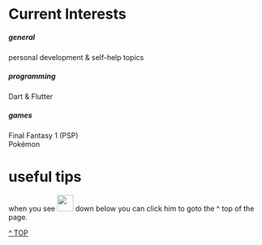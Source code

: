 # Current Interests

##### general
personal development & self-help topics <br />

##### programming
Dart & Flutter

##### games
Final Fantasy 1 (PSP)<br />
Pokémon

# useful tips 
when you see 
<img onclick="javascript:location.href='#'" src="../images/puffboy.gif" height="32px" width="32px"> down below you can click him to goto the ^ top of the page.

<a class="topOfPage" href="#top" title="Go to the top of this page">^ TOP</a>